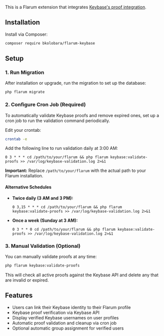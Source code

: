 This is a Flarum extension that integrates [Keybase's proof integration](https://keybase.io/blog/keybase-proofs-for-mastodon-and-everyone).

## Installation

Install via Composer:

```bash
composer require bkolobara/flarum-keybase
```

## Setup

### 1. Run Migration

After installation or upgrade, run the migration to set up the database:

```bash
php flarum migrate
```

### 2. Configure Cron Job (Required)

To automatically validate Keybase proofs and remove expired ones, set up a cron job to run the validation command periodically.

Edit your crontab:

```bash
crontab -e
```

Add the following line to run validation daily at 3:00 AM:

```cron
0 3 * * * cd /path/to/your/flarum && php flarum keybase:validate-proofs >> /var/log/keybase-validation.log 2>&1
```

**Important:** Replace `/path/to/your/flarum` with the actual path to your Flarum installation.

#### Alternative Schedules

- **Twice daily (3 AM and 3 PM):**

  ```cron
  0 3,15 * * * cd /path/to/your/flarum && php flarum keybase:validate-proofs >> /var/log/keybase-validation.log 2>&1
  ```

- **Once a week (Sunday at 3 AM):**
  ```cron
  0 3 * * 0 cd /path/to/your/flarum && php flarum keybase:validate-proofs >> /var/log/keybase-validation.log 2>&1
  ```

### 3. Manual Validation (Optional)

You can manually validate proofs at any time:

```bash
php flarum keybase:validate-proofs
```

This will check all active proofs against the Keybase API and delete any that are invalid or expired.

## Features

- Users can link their Keybase identity to their Flarum profile
- Keybase proof verification via Keybase API
- Display verified Keybase usernames on user profiles
- Automatic proof validation and cleanup via cron job
- Optional automatic group assignment for verified users
